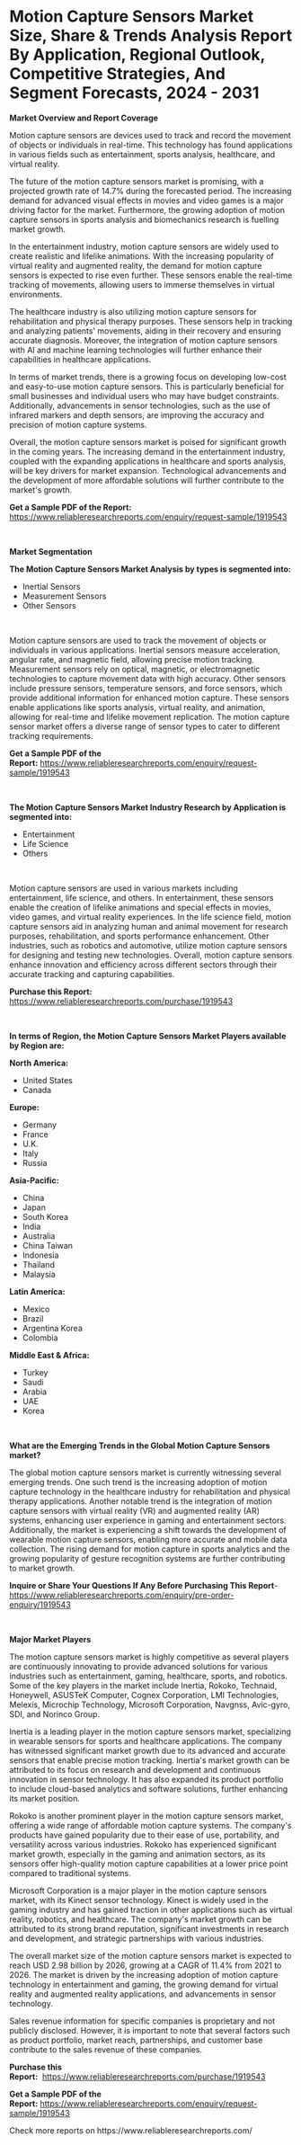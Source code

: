 <p><h1>Motion Capture Sensors Market Size, Share & Trends Analysis Report By Application, Regional Outlook, Competitive Strategies, And Segment Forecasts, 2024 - 2031</h1></p><p><strong>Market Overview and Report Coverage</strong></p>
<p><p>Motion capture sensors are devices used to track and record the movement of objects or individuals in real-time. This technology has found applications in various fields such as entertainment, sports analysis, healthcare, and virtual reality. </p><p>The future of the motion capture sensors market is promising, with a projected growth rate of 14.7% during the forecasted period. The increasing demand for advanced visual effects in movies and video games is a major driving factor for the market. Furthermore, the growing adoption of motion capture sensors in sports analysis and biomechanics research is fuelling market growth. </p><p>In the entertainment industry, motion capture sensors are widely used to create realistic and lifelike animations. With the increasing popularity of virtual reality and augmented reality, the demand for motion capture sensors is expected to rise even further. These sensors enable the real-time tracking of movements, allowing users to immerse themselves in virtual environments.</p><p>The healthcare industry is also utilizing motion capture sensors for rehabilitation and physical therapy purposes. These sensors help in tracking and analyzing patients' movements, aiding in their recovery and ensuring accurate diagnosis. Moreover, the integration of motion capture sensors with AI and machine learning technologies will further enhance their capabilities in healthcare applications.</p><p>In terms of market trends, there is a growing focus on developing low-cost and easy-to-use motion capture sensors. This is particularly beneficial for small businesses and individual users who may have budget constraints. Additionally, advancements in sensor technologies, such as the use of infrared markers and depth sensors, are improving the accuracy and precision of motion capture systems.</p><p>Overall, the motion capture sensors market is poised for significant growth in the coming years. The increasing demand in the entertainment industry, coupled with the expanding applications in healthcare and sports analysis, will be key drivers for market expansion. Technological advancements and the development of more affordable solutions will further contribute to the market's growth.</p></p>
<p><strong>Get a Sample PDF of the Report:</strong> <a href="https://www.reliableresearchreports.com/enquiry/request-sample/1919543">https://www.reliableresearchreports.com/enquiry/request-sample/1919543</a></p>
<p>&nbsp;</p>
<p><strong>Market Segmentation</strong></p>
<p><strong>The Motion Capture Sensors Market Analysis by types is segmented into:</strong></p>
<p><ul><li>Inertial Sensors</li><li>Measurement Sensors</li><li>Other Sensors</li></ul></p>
<p>&nbsp;</p>
<p><p>Motion capture sensors are used to track the movement of objects or individuals in various applications. Inertial sensors measure acceleration, angular rate, and magnetic field, allowing precise motion tracking. Measurement sensors rely on optical, magnetic, or electromagnetic technologies to capture movement data with high accuracy. Other sensors include pressure sensors, temperature sensors, and force sensors, which provide additional information for enhanced motion capture. These sensors enable applications like sports analysis, virtual reality, and animation, allowing for real-time and lifelike movement replication. The motion capture sensor market offers a diverse range of sensor types to cater to different tracking requirements.</p></p>
<p><strong>Get a Sample PDF of the Report:</strong>&nbsp;<a href="https://www.reliableresearchreports.com/enquiry/request-sample/1919543">https://www.reliableresearchreports.com/enquiry/request-sample/1919543</a></p>
<p>&nbsp;</p>
<p><strong>The Motion Capture Sensors Market Industry Research by Application is segmented into:</strong></p>
<p><ul><li>Entertainment</li><li>Life Science</li><li>Others</li></ul></p>
<p>&nbsp;</p>
<p><p>Motion capture sensors are used in various markets including entertainment, life science, and others. In entertainment, these sensors enable the creation of lifelike animations and special effects in movies, video games, and virtual reality experiences. In the life science field, motion capture sensors aid in analyzing human and animal movement for research purposes, rehabilitation, and sports performance enhancement. Other industries, such as robotics and automotive, utilize motion capture sensors for designing and testing new technologies. Overall, motion capture sensors enhance innovation and efficiency across different sectors through their accurate tracking and capturing capabilities.</p></p>
<p><strong>Purchase this Report:</strong>&nbsp; <a href="https://www.reliableresearchreports.com/purchase/1919543">https://www.reliableresearchreports.com/purchase/1919543</a></p>
<p>&nbsp;</p>
<p><strong>In terms of Region, the Motion Capture Sensors Market Players available by Region are:</strong></p>
<p>
    <p> <strong> North America: </strong>
        <ul>
            <li>United States</li>
            <li>Canada</li>
        </ul>
        </p> 
    <p> <strong> Europe: </strong>
        <ul>
            <li>Germany</li>
            <li>France</li>
            <li>U.K.</li>
            <li>Italy</li>
            <li>Russia</li>
        </ul>
        </p> 
    <p> <strong> Asia-Pacific: </strong>
        <ul>
            <li>China</li>
            <li>Japan</li>
            <li>South Korea</li>
            <li>India</li>
            <li>Australia</li>
            <li>China Taiwan</li>
            <li>Indonesia</li>
            <li>Thailand</li>
            <li>Malaysia</li>
        </ul>
        </p> 
    <p> <strong> Latin America: </strong>
        <ul>
            <li>Mexico</li>
            <li>Brazil</li>
            <li>Argentina Korea</li>
            <li>Colombia</li>
        </ul>
        </p> 
    <p> <strong> Middle East & Africa: </strong>
        <ul>
            <li>Turkey</li>
            <li>Saudi</li>
            <li>Arabia</li>
            <li>UAE</li>
            <li>Korea</li>
        </ul>
    </p>
    </p>
<p>&nbsp;</p>
<p><strong>What are the Emerging Trends in the Global Motion Capture Sensors market?</strong></p>
<p><p>The global motion capture sensors market is currently witnessing several emerging trends. One such trend is the increasing adoption of motion capture technology in the healthcare industry for rehabilitation and physical therapy applications. Another notable trend is the integration of motion capture sensors with virtual reality (VR) and augmented reality (AR) systems, enhancing user experience in gaming and entertainment sectors. Additionally, the market is experiencing a shift towards the development of wearable motion capture sensors, enabling more accurate and mobile data collection. The rising demand for motion capture in sports analytics and the growing popularity of gesture recognition systems are further contributing to market growth.</p></p>
<p><strong>Inquire or Share Your Questions If Any Before Purchasing This Report</strong>- <a href="https://www.reliableresearchreports.com/enquiry/pre-order-enquiry/1919543">https://www.reliableresearchreports.com/enquiry/pre-order-enquiry/1919543</a></p>
<p>&nbsp;</p>
<p><strong>Major Market Players</strong></p>
<p><p>The motion capture sensors market is highly competitive as several players are continuously innovating to provide advanced solutions for various industries such as entertainment, gaming, healthcare, sports, and robotics. Some of the key players in the market include Inertia, Rokoko, Technaid, Honeywell, ASUSTeK Computer, Cognex Corporation, LMI Technologies, Melexis, Microchip Technology, Microsoft Corporation, Navgnss, Avic-gyro, SDI, and Norinco Group.</p><p>Inertia is a leading player in the motion capture sensors market, specializing in wearable sensors for sports and healthcare applications. The company has witnessed significant market growth due to its advanced and accurate sensors that enable precise motion tracking. Inertia's market growth can be attributed to its focus on research and development and continuous innovation in sensor technology. It has also expanded its product portfolio to include cloud-based analytics and software solutions, further enhancing its market position.</p><p>Rokoko is another prominent player in the motion capture sensors market, offering a wide range of affordable motion capture systems. The company's products have gained popularity due to their ease of use, portability, and versatility across various industries. Rokoko has experienced significant market growth, especially in the gaming and animation sectors, as its sensors offer high-quality motion capture capabilities at a lower price point compared to traditional systems.</p><p>Microsoft Corporation is a major player in the motion capture sensors market, with its Kinect sensor technology. Kinect is widely used in the gaming industry and has gained traction in other applications such as virtual reality, robotics, and healthcare. The company's market growth can be attributed to its strong brand reputation, significant investments in research and development, and strategic partnerships with various industries.</p><p>The overall market size of the motion capture sensors market is expected to reach USD 2.98 billion by 2026, growing at a CAGR of 11.4% from 2021 to 2026. The market is driven by the increasing adoption of motion capture technology in entertainment and gaming, the growing demand for virtual reality and augmented reality applications, and advancements in sensor technology.</p><p>Sales revenue information for specific companies is proprietary and not publicly disclosed. However, it is important to note that several factors such as product portfolio, market reach, partnerships, and customer base contribute to the sales revenue of these companies.</p></p>
<p><strong>Purchase this Report:</strong>&nbsp;&nbsp;<a href="https://www.reliableresearchreports.com/purchase/1919543">https://www.reliableresearchreports.com/purchase/1919543</a></p>
<p></p>
<p><strong>Get a Sample PDF of the Report:</strong>&nbsp;<a href="https://www.reliableresearchreports.com/enquiry/request-sample/1919543">https://www.reliableresearchreports.com/enquiry/request-sample/1919543</a></p>
<p>Check more reports on https://www.reliableresearchreports.com/</p>